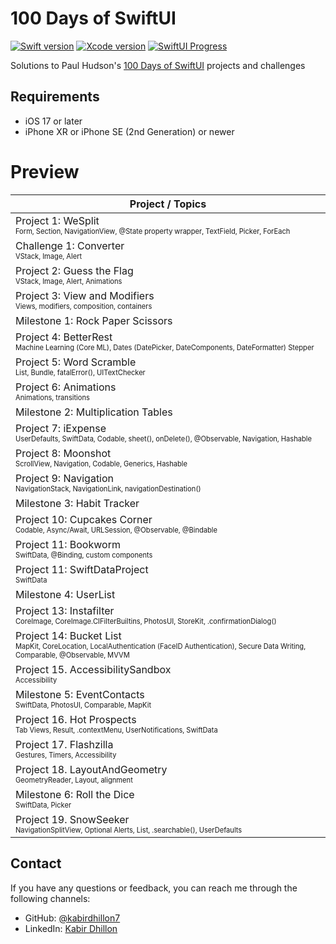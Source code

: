 # 100 Days of SwiftUI
[![Swift version][swift_badge]][swift_release_notes]
[![Xcode version][xcode_badge]][xcode_website]
[![SwiftUI Progress][swiftui_progress]][swiftui_current_day]
<br>

Solutions to Paul Hudson's [100 Days of SwiftUI](https://www.hackingwithswift.com/100/swiftui) projects and challenges

## Requirements
- iOS 17 or later
- iPhone XR or iPhone SE (2nd Generation) or newer

# Preview
| Project / Topics |
| -- |
| Project 1: WeSplit<br><sub><sup>Form, Section, NavigationView, @State property wrapper, TextField, Picker, ForEach</sub></sup>
| Challenge 1: Converter<br><sub><sup>VStack, Image, Alert</sub></sup>
| Project 2: Guess the Flag<br><sub><sup>VStack, Image, Alert, Animations</sub></sup>
| Project 3: View and Modifiers<br><sub><sup>Views, modifiers, composition, containers</sub></sup>
| Milestone 1: Rock Paper Scissors
| Project 4: BetterRest<br><sub><sup>Machine Learning (Core ML), Dates (DatePicker, DateComponents, DateFormatter) Stepper</sub></sup>
| Project 5: Word Scramble<br><sub><sup>List, Bundle, fatalError(), UITextChecker</sub></sup>
| Project 6: Animations<br><sub><sup>Animations, transitions</sub></sup>
| Milestone 2: Multiplication Tables
| Project 7: iExpense<br><sub><sup>UserDefaults, SwiftData, Codable, sheet(), onDelete(), @Observable, Navigation, Hashable</sub></sup>
| Project 8: Moonshot<br><sub><sup>ScrollView, Navigation, Codable, Generics, Hashable</sub></sup>
| Project 9: Navigation<br><sub><sup>NavigationStack, NavigationLink, navigationDestination()</sub></sup>
| Milestone 3: Habit Tracker
| Project 10: Cupcakes Corner<br><sub><sup>Codable, Async/Await, URLSession, @Observable, @Bindable</sub></sup>
| Project 11: Bookworm<br><sub><sup>SwiftData, @Binding, custom components</sub></sup>
| Project 11: SwiftDataProject<br><sub><sup>SwiftData</sub></sup>
| Milestone 4: UserList
| Project 13: Instafilter<br><sub><sup>CoreImage, CoreImage.CIFilterBuiltins, PhotosUI, StoreKit, .confirmationDialog()</sub></sup>
| Project 14: Bucket List<br><sub><sup>MapKit, CoreLocation, LocalAuthentication (FaceID Authentication), Secure Data Writing, Comparable, @Observable, MVVM</sub></sup>
| Project 15. AccessibilitySandbox<br><sub><sup>Accessibility</sub></sup>
| Milestone 5: EventContacts<br><sub><sup>SwiftData, PhotosUI, Comparable, MapKit</sub></sup>
| Project 16. Hot Prospects<br><sub><sup>Tab Views, Result, .contextMenu, UserNotifications, SwiftData</sub></sup>
| Project 17. Flashzilla<br><sub><sup>Gestures, Timers, Accessibility</sub></sup>
| Project 18. LayoutAndGeometry<br><sub><sup>GeometryReader, Layout, alignment</sub></sup>
| Milestone 6: Roll the Dice<br><sub><sup>SwiftData, Picker</sub></sup>
| Project 19. SnowSeeker<br><sub><sup>NavigationSplitView, Optional Alerts, List, .searchable(), UserDefaults</sub></sup>

## Contact
If you have any questions or feedback, you can reach me through the following channels:

- GitHub: [@kabirdhillon7](https://github.com/kabirdhillon7)
- LinkedIn: [Kabir Dhillon](https://www.linkedin.com/in/kabirdhillon/)


[swift_release_notes]: https://www.swift.org/blog/swift-5.10-released/
[swift_badge]: https://img.shields.io/badge/Swift-5.10-F05138?logo=swift

[xcode_website]: https://developer.apple.com/xcode/
[xcode_badge]: https://img.shields.io/badge/Xcode-15.4-1575F9?style=flat&logo=Xcode

[swiftui_current_day]: https://www.hackingwithswift.com/100/swiftui/100
[swiftui_progress]: https://img.shields.io/badge/100%20Days%20of%20SwiftUI-100-3463DA
